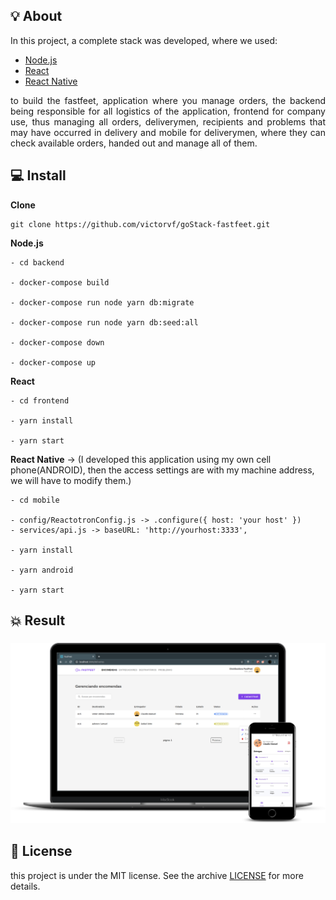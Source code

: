 ## :bulb: About

<p>In this project, a complete stack was developed, where we used:</p>

- [Node.js](https://nodejs.org/en/)
- [React](https://reactjs.org/)
- [React Native](https://reactnative.dev/)

<p align="justify">
to build the fastfeet, application where you manage orders, the backend being responsible for all logistics of the application, frontend for company use, thus managing all orders, deliverymen, recipients and problems that may have occurred in delivery and mobile for deliverymen, where they can check available orders, handed out and manage all of them.
</p>

## :computer: Install

**Clone**
```
git clone https://github.com/victorvf/goStack-fastfeet.git
```

**Node.js**

```
- cd backend

- docker-compose build

- docker-compose run node yarn db:migrate

- docker-compose run node yarn db:seed:all

- docker-compose down

- docker-compose up
```

**React**

```
- cd frontend

- yarn install

- yarn start
```

**React Native** -> (I developed this application using my own cell phone(ANDROID), then the access settings are with my machine address, we will have to modify them.)

```
- cd mobile

- config/ReactotronConfig.js -> .configure({ host: 'your host' })
- services/api.js -> baseURL: 'http://yourhost:3333',

- yarn install

- yarn android

- yarn start
```

## :boom: Result

<h3 align="center">
    <img alt="GoStack" src=".github/result.png" width="1920px" />
</h3>

## :memo: License

this project is under the MIT license. See the archive [LICENSE](https://github.com/Rocketseat/bootcamp-gostack-desafio-03/blob/master/LICENSE.md) for more details.
